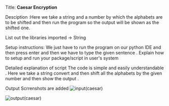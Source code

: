 Title: **Caesar Encryption**

Desciption :Here we take a string and a number by which the alphabets are to be shifted and then run the program so the output will be shown as the shifted one.

List out the libraries imported -> String

Setup instructions: We just have to run the program on our python IDE and then press enter and then we have to type the given sentence . Explain how to setup and run your package/script in user's system

Detailed explanation of script The code is simple and easily understandable . Here we take a string convert and then shift all the alphabets by the given number and then show the output .

Output Scrrenshots are added
![input(caesar)](https://user-images.githubusercontent.com/71593494/121653430-509b1280-caba-11eb-9dbf-af71e492bd42.png)

![output(caesar)](https://user-images.githubusercontent.com/71593494/121653538-6d374a80-caba-11eb-9e6f-a7352146257a.png)
